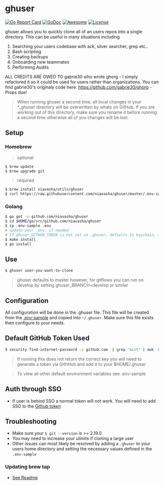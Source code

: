 # ghuser

[![Go Report Card](https://goreportcard.com/badge/github.com/niavasha/ghuser)](https://goreportcard.com/report/github.com/niavasha/ghuser) <a href="https://godoc.user/github.com/niavasha/ghuser"><img src="https://godoc.user/github.com/niavasha/ghuser?status.svg" alt="GoDoc"></a> [![Awesome](https://cdn.rawgit.com/sindresorhus/awesome/d7305f38d29fed78fa85652e3a63e154dd8e8829/media/badge.svg)](https://github.com/avelino/awesome-go) [![License](https://img.shields.io/badge/License-Apache%202.0-blue.svg)](https://opensource.user/licenses/Apache-2.0)

ghuser allows you to quickly clone all of an users repos into a single directory. This can be useful in many situations including

1. Searching your users codebase with ack, silver searcher, grep etc..
2. Bash scripting
3. Creating backups
4. Onboarding new teammates
5. Performing Audits

ALL CREDITS ARE OWED TO gabrie30 who wrote ghorg - I simply refactored it so it could be used for users rather than organizations. You can find gabrie30's originaly code here: https://github.com/gabrie30/ghorg - Props due!

> When running ghuser a second time, all local changes in your *_ghuser directory will be overwritten by whats on GitHub. If you are working out of this directory, make sure you rename it before running a second time otherwise all of you changes will be lost.

## Setup

### Homebrew

> optional

```bash
$ brew update
$ brew upgrade git
```
> required

```bash
$ brew install niavasha/utils/ghuser
$ curl https://raw.githubusercontent.com/niavasha/ghuser/master/.env-sample > $HOME/.ghuser
```

### Golang

```bash
$ go get -u github.com/niavasha/ghuser
$ cd $HOME/go/src/github.com/niavasha/ghuser
$ cp .env-sample .env
# update your .env, if needed
# If ghuser_GITHUB_TOKEN is not set in .ghuser, defaults to keychain, see below
$ make install
$ go install
```

## Use

```bash
$ ghuser user-you-want-to-clone
```

> ghuser defaults to master however, for gitflows you can run on develop by setting ghuser_BRANCH=develop or similar

## Configuration

All configuration will be done in the .ghuser file. This file will be created from the [.env-sample](https://github.com/niavasha/ghuser/blob/master/.env-sample) and copied into `~/.ghuser`. Make sure this file exists then configure to your needs.

## Default GitHub Token Used

```bash
$ security find-internet-password -s github.com  | grep "acct" | awk -F\" '{ print $4 }'
```

> If running this does not return the correct key you will need to generate a token via GithHub and add it to your $HOME/.ghuser

> To view all other default environment variables see .env-sample

## Auth through SSO

- If user is behind SSO a normal token will not work. You will need to add SSO to the [Github token](https://help.github.com/articles/authorizing-a-personal-access-token-for-use-with-a-saml-single-sign-on-useranization/)

## Troubleshooting

- Make sure your `$ git --version` is >= 2.19.0
- You may need to increase your ulimits if cloning a large user
- Other issues can most likely be resolved by adding a `.ghuser` to your users home directory and setting the necessary values defined in the `.env-sample`

### Updating brew tap
- [See Readme](https://github.com/niavasha/homebrew-utils/blob/master/README.md)
